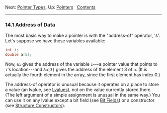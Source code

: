 Next: [Pointer Types](Pointer-Types.md), Up: [Pointers](Pointers.md)
 
[Contents](index.md#SEC_Contents "Table of contents")  

------------------------------------------------------------------------


### 14.1 Address of Data 


The most basic way to make a pointer is with the "address-of" operator,
'`&`'. Let's suppose we have these variables available:

``` C
int i;
double a[5];
```

Now, `&i` gives the address of the variable `i`---a pointer value that
points to `i`'s location---and `&a[3]` gives the address of the element
3 of `a`. (It is actually the fourth element in the array, since the
first element has index 0.)

The address-of operator is unusual because it operates on a place to
store a value (an lvalue, see [Lvalues](Lvalues.md)), not on the value
currently stored there. (The left argument of a simple assignment is
unusual in the same way.) You can use it on any lvalue except a bit
field (see [Bit Fields](Bit-Fields.md)) or a constructor (see
[Structure Constructors](Structure-Constructors.md)).

